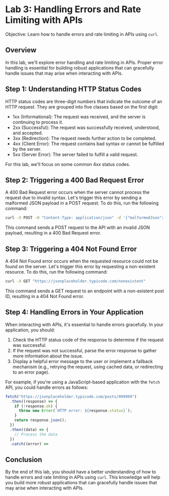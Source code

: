 # Lab 3: Handling Errors and Rate Limiting with APIs

Objective: Learn how to handle errors and rate limiting in APIs using `curl`.

## Overview

In this lab, we'll explore error handling and rate limiting in APIs. Proper error handling is essential for building robust applications that can gracefully handle issues that may arise when interacting with APIs.

## Step 1: Understanding HTTP Status Codes

HTTP status codes are three-digit numbers that indicate the outcome of an HTTP request. They are grouped into five classes based on the first digit:

- 1xx (Informational): The request was received, and the server is continuing to process it.
- 2xx (Successful): The request was successfully received, understood, and accepted.
- 3xx (Redirection): The request needs further action to be completed.
- 4xx (Client Error): The request contains bad syntax or cannot be fulfilled by the server.
- 5xx (Server Error): The server failed to fulfill a valid request.

For this lab, we'll focus on some common 4xx status codes.

## Step 2: Triggering a 400 Bad Request Error

A 400 Bad Request error occurs when the server cannot process the request due to invalid syntax. Let's trigger this error by sending a malformed JSON payload in a POST request. To do this, run the following command:

```bash
curl -X POST -H "Content-Type: application/json" -d '{"malformedJson": "missingClosingBrace}' https://jsonplaceholder.typicode.com/posts
```

This command sends a POST request to the API with an invalid JSON payload, resulting in a 400 Bad Request error.

## Step 3: Triggering a 404 Not Found Error

A 404 Not Found error occurs when the requested resource could not be found on the server. Let's trigger this error by requesting a non-existent resource. To do this, run the following command:

```bash
curl -X GET "https://jsonplaceholder.typicode.com/nonexistent"
```


This command sends a GET request to an endpoint with a non-existent post ID, resulting in a 404 Not Found error.

## Step 4: Handling Errors in Your Application

When interacting with APIs, it's essential to handle errors gracefully. In your application, you should:

1. Check the HTTP status code of the response to determine if the request was successful.
2. If the request was not successful, parse the error response to gather more information about the issue.
3. Display a helpful error message to the user or implement a fallback mechanism (e.g., retrying the request, using cached data, or redirecting to an error page).

For example, if you're using a JavaScript-based application with the `fetch` API, you could handle errors as follows:

```javascript
fetch("https://jsonplaceholder.typicode.com/posts/999999")
  .then((response) => {
    if (!response.ok) {
      throw new Error(`HTTP error: ${response.status}`);
    }
    return response.json();
  })
  .then((data) => {
    // Process the data
  })
  .catch((error) =>
```

## Conclusion

By the end of this lab, you should have a better understanding of how to handle errors and rate limiting in APIs using `curl`. This knowledge will help you build more robust applications that can gracefully handle issues that may arise when interacting with APIs.
